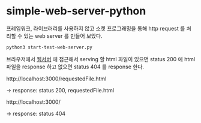 # simple-web-server-python

프레임워크, 라이브러리를 사용하지 않고 소켓 프로그래밍을 통해 http request 를 처리할 수 있는 web server 를 만들어 보았다.

```
python3 start-test-web-server.py
```

브라우저에서 [웹서버](http://localhost:3000) 에 접근해서 serving 할 html 파일이 있으면 status 200 에 html 파일을 response 하고 없으면 status 404 를 response 한다.

http://localhost:3000/requestedFile.html

-> response: status 200, requestedFile.html 

http://localhost:3000/

-> response: status 404
